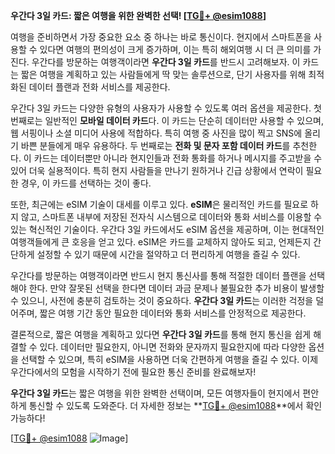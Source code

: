 **우간다 3일 카드: 짧은 여행을 위한 완벽한 선택! [[TG💪+ @esim1088](https://t.me/s/esim1088)]**

여행을 준비하면서 가장 중요한 요소 중 하나는 바로 통신이다. 현지에서 스마트폰을 사용할 수 있다면 여행의 편의성이 크게 증가하며, 이는 특히 해외여행 시 더 큰 의미를 가진다. 우간다를 방문하는 여행객이라면 **우간다 3일 카드**를 반드시 고려해보자. 이 카드는 짧은 여행을 계획하고 있는 사람들에게 딱 맞는 솔루션으로, 단기 사용자를 위해 최적화된 데이터 플랜과 전화 서비스를 제공한다.

우간다 3일 카드는 다양한 유형의 사용자가 사용할 수 있도록 여러 옵션을 제공한다. 첫 번째로는 일반적인 **모바일 데이터 카드**다. 이 카드는 단순히 데이터만 사용할 수 있으며, 웹 서핑이나 소셜 미디어 사용에 적합하다. 특히 여행 중 사진을 많이 찍고 SNS에 올리기 바쁜 분들에게 매우 유용하다. 두 번째로는 **전화 및 문자 포함 데이터 카드**를 추천한다. 이 카드는 데이터뿐만 아니라 현지인들과 전화 통화를 하거나 메시지를 주고받을 수 있어 더욱 실용적이다. 특히 현지 사람들을 만나기 원하거나 긴급 상황에서 연락이 필요한 경우, 이 카드를 선택하는 것이 좋다.

또한, 최근에는 eSIM 기술이 대세를 이루고 있다. **eSIM**은 물리적인 카드를 필요로 하지 않고, 스마트폰 내부에 저장된 전자식 시스템으로 데이터와 통화 서비스를 이용할 수 있는 혁신적인 기술이다. 우간다 3일 카드에서도 eSIM 옵션을 제공하며, 이는 현대적인 여행객들에게 큰 호응을 얻고 있다. eSIM은 카드를 교체하지 않아도 되고, 언제든지 간단하게 설정할 수 있기 때문에 시간을 절약하고 더 편리하게 여행을 즐길 수 있다.

우간다를 방문하는 여행객이라면 반드시 현지 통신사를 통해 적절한 데이터 플랜을 선택해야 한다. 만약 잘못된 선택을 한다면 데이터 과금 문제나 불필요한 추가 비용이 발생할 수 있으니, 사전에 충분히 검토하는 것이 중요하다. **우간다 3일 카드**는 이러한 걱정을 덜어주며, 짧은 여행 기간 동안 필요한 데이터와 통화 서비스를 안정적으로 제공한다.

결론적으로, 짧은 여행을 계획하고 있다면 **우간다 3일 카드**를 통해 현지 통신을 쉽게 해결할 수 있다. 데이터만 필요한지, 아니면 전화와 문자까지 필요한지에 따라 다양한 옵션을 선택할 수 있으며, 특히 eSIM을 사용하면 더욱 간편하게 여행을 즐길 수 있다. 이제 우간다에서의 모험을 시작하기 전에 필요한 통신 준비를 완료해보자!

**우간다 3일 카드**는 짧은 여행을 위한 완벽한 선택이며, 모든 여행자들이 현지에서 편안하게 통신할 수 있도록 도와준다. 더 자세한 정보는 **[TG💪+ @esim1088](https://t.me/s/esim1088)**에서 확인 가능하다!

[[TG💪+ @esim1088](https://t.me/s/esim1088) ![Image](https://i.postimg.cc/Y0z9fWf4/image.png)]